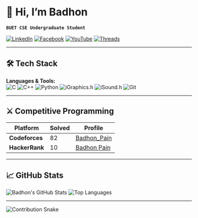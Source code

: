 # 👋 Hi, I’m Badhon

**`BUET CSE Undergraduate Student`**  

[![LinkedIn](https://img.shields.io/badge/LinkedIn-0077B5?style=flat&logo=linkedin&logoColor=white)](https://linkedin.com/in/badhon-pain-634341378)
[![Facebook](https://img.shields.io/badge/Facebook-1877F2?style=flat&logo=facebook&logoColor=white)](https://facebook.com/share/1KyWzuuKhY/)
[![YouTube](https://img.shields.io/badge/YouTube-FF0000?style=flat&logo=youtube&logoColor=white)](https://youtube.com/@thursty_pain_2022)
[![Threads](https://img.shields.io/badge/Threads-000000?style=flat&logo=threads&logoColor=white)](https://www.threads.net/@mr_pain_102)


---

## 🛠️ Tech Stack
**Languages & Tools:**  
![C](https://img.shields.io/badge/C-00599C?style=flat&logo=c&logoColor=white)
![C++](https://img.shields.io/badge/C++-00599C?style=flat&logo=c%2B%2B&logoColor=white)
![Python](https://img.shields.io/badge/Python-3776AB?style=flat&logo=python&logoColor=white)
![iGraphics.h](https://img.shields.io/badge/iGraphics-FF6600?style=flat)
![iSound.h](https://img.shields.io/badge/iSound-FF6600?style=flat)
![Git](https://img.shields.io/badge/Git-F05032?style=flat&logo=git&logoColor=white)

---
## ⚔️ Competitive Programming

<div align="left">

| Platform       | Solved | Profile |
|----------------|--------|---------|
| **Codeforces** | 82   | [Badhon_Pain](https://codeforces.com/profile/Badhon_Pain) |
| **HackerRank** | 10   | [Badhon Pain](https://www.hackerrank.com/profile/badhonpain48) |

</div>

---


## 📈 GitHub Stats
![Badhon's GitHub Stats](https://github-readme-stats.vercel.app/api?username=BadhonPain&show_icons=true&theme=radical)
![Top Languages](https://github-readme-stats.vercel.app/api/top-langs/?username=BadhonPain&layout=compact&theme=radical)

---


![Contribution Snake](https://github.com/BadhonPain/BadhonPain/blob/output/github-contribution-grid-snake.svg)
